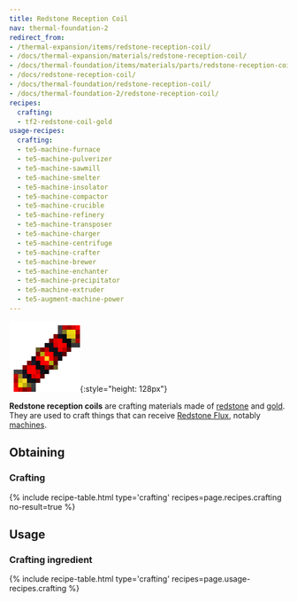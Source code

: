 ```yaml
---
title: Redstone Reception Coil
nav: thermal-foundation-2
redirect_from:
- /thermal-expansion/items/redstone-reception-coil/
- /docs/thermal-expansion/materials/redstone-reception-coil/
- /docs/thermal-foundation/items/materials/parts/redstone-reception-coil/
- /docs/redstone-reception-coil/
- /docs/thermal-foundation/redstone-reception-coil/
- /docs/thermal-foundation-2/redstone-reception-coil/
recipes:
  crafting:
  - tf2-redstone-coil-gold
usage-recipes:
  crafting:
  - te5-machine-furnace
  - te5-machine-pulverizer
  - te5-machine-sawmill
  - te5-machine-smelter
  - te5-machine-insolator
  - te5-machine-compactor
  - te5-machine-crucible
  - te5-machine-refinery
  - te5-machine-transposer
  - te5-machine-charger
  - te5-machine-centrifuge
  - te5-machine-crafter
  - te5-machine-brewer
  - te5-machine-enchanter
  - te5-machine-precipitator
  - te5-machine-extruder
  - te5-augment-machine-power
---
```


![Redstone reception coil](/assets/images/thermal-foundation-2/redstone-coil-gold.png){:style="height: 128px"}


**Redstone reception coils** are crafting materials made of
[redstone](https://minecraft.gamepedia.com/Redstone) and
[gold](https://minecraft.gamepedia.com/Gold_Ingot). They are used to craft
things that can receive [Redstone Flux](/docs/redstone-flux/), notably
[machines](/docs/1.12/thermal-expansion-5/machines/).


Obtaining
---------

### Crafting
{% include recipe-table.html type='crafting' recipes=page.recipes.crafting no-result=true %}


Usage
-----

### Crafting ingredient
{% include recipe-table.html type='crafting' recipes=page.usage-recipes.crafting %}
